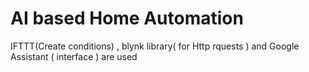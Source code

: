 # AI based Home Automation
 IFTTT(Create conditions) , blynk library( for Http rquests ) and Google Assistant ( interface ) are used
